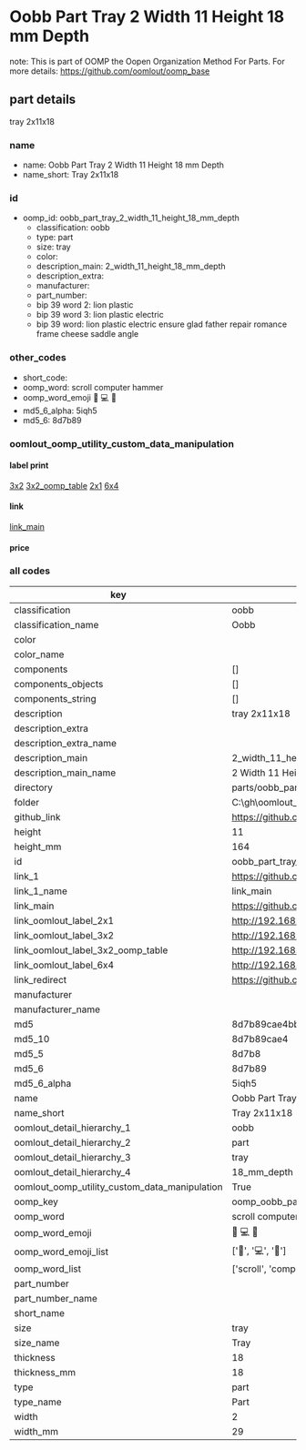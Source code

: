# Oobb Part Tray 2 Width 11 Height 18 mm Depth  

note: This is part of OOMP the Oopen Organization Method For Parts. For more details: https://github.com/oomlout/oomp_base

##  part details
  



tray 2x11x18



### name
* name: Oobb Part Tray 2 Width 11 Height 18 mm Depth
* name_short: Tray 2x11x18 
### id
* oomp_id: oobb_part_tray_2_width_11_height_18_mm_depth
  * classification: oobb
  * type: part
  * size: tray
  * color: 
  * description_main: 2_width_11_height_18_mm_depth
  * description_extra: 
  * manufacturer: 
  * part_number: 
  * bip 39 word 2: lion plastic
  * bip 39 word 3: lion plastic electric
  * bip 39 word: lion plastic electric ensure glad father repair romance frame cheese saddle angle

### other_codes
* short_code: 
* oomp_word: scroll computer hammer
* oomp_word_emoji :scroll: :computer: :hammer:
* md5_6_alpha: 5iqh5
* md5_6: 8d7b89






### oomlout_oomp_utility_custom_data_manipulation
#### label print
[3x2](http://192.168.1.245:1112/?label=oomp%205iqh5)
[3x2_oomp_table](http://192.168.1.108:1112/?label=oomp%205iqh5)
[2x1](http://192.168.1.242:1112/?label=oomp%205iqh5)
[6x4](http://192.168.1.55:1112/?label=oomp%205iqh5)    

#### link

[link_main](https://github.com/oomlout/oomlout_oobb_version_4_generated_parts/tree/main/navigation_oomp/oobb/part/tray/2_width_11_height_18_mm_depth/part)                              

#### price







### all codes 
| key | value |  
| --- | --- |  
| classification | oobb |  
| classification_name | Oobb |  
| color |  |  
| color_name |  |  
| components | [] |  
| components_objects | [] |  
| components_string | [] |  
| description | tray 2x11x18 |  
| description_extra |  |  
| description_extra_name |  |  
| description_main | 2_width_11_height_18_mm_depth |  
| description_main_name | 2 Width 11 Height 18 mm Depth |  
| directory | parts/oobb_part_tray_2_width_11_height_18_mm_depth |  
| folder | C:\gh\oomlout_oobb_version_4_generated_parts\parts\oobb_part_tray_2_width_11_height_18_mm_depth |  
| github_link | https://github.com/oomlout/oomlout_oomp_part_src/tree/main/parts/oobb_part_tray_2_width_11_height_18_mm_depth |  
| height | 11 |  
| height_mm | 164 |  
| id | oobb_part_tray_2_width_11_height_18_mm_depth |  
| link_1 | https://github.com/oomlout/oomlout_oobb_version_4_generated_parts/tree/main/navigation_oomp/oobb/part/tray/2_width_11_height_18_mm_depth/part |  
| link_1_name | link_main |  
| link_main | https://github.com/oomlout/oomlout_oobb_version_4_generated_parts/tree/main/navigation_oomp/oobb/part/tray/2_width_11_height_18_mm_depth/part |  
| link_oomlout_label_2x1 | http://192.168.1.242:1112/?label=oomp%205iqh5 |  
| link_oomlout_label_3x2 | http://192.168.1.245:1112/?label=oomp%205iqh5 |  
| link_oomlout_label_3x2_oomp_table | http://192.168.1.108:1112/?label=oomp%205iqh5 |  
| link_oomlout_label_6x4 | http://192.168.1.55:1112/?label=oomp%205iqh5 |  
| link_redirect | https://github.com/oomlout/oomlout_oobb_version_4_generated_parts/tree/main/parts/oobb_tray_02_11_18 |  
| manufacturer |  |  
| manufacturer_name |  |  
| md5 | 8d7b89cae4bb96d14eb144b48ee98411 |  
| md5_10 | 8d7b89cae4 |  
| md5_5 | 8d7b8 |  
| md5_6 | 8d7b89 |  
| md5_6_alpha | 5iqh5 |  
| name | Oobb Part Tray 2 Width 11 Height 18 mm Depth |  
| name_short | Tray 2x11x18  |  
| oomlout_detail_hierarchy_1 | oobb |  
| oomlout_detail_hierarchy_2 | part |  
| oomlout_detail_hierarchy_3 | tray |  
| oomlout_detail_hierarchy_4 | 18_mm_depth |  
| oomlout_oomp_utility_custom_data_manipulation | True |  
| oomp_key | oomp_oobb_part_tray_2_width_11_height_18_mm_depth |  
| oomp_word | scroll computer hammer |  
| oomp_word_emoji | :scroll: :computer: :hammer: |  
| oomp_word_emoji_list | [':scroll:', ':computer:', ':hammer:'] |  
| oomp_word_list | ['scroll', 'computer', 'hammer'] |  
| part_number |  |  
| part_number_name |  |  
| short_name |  |  
| size | tray |  
| size_name | Tray |  
| thickness | 18 |  
| thickness_mm | 18 |  
| type | part |  
| type_name | Part |  
| width | 2 |  
| width_mm | 29 |  
